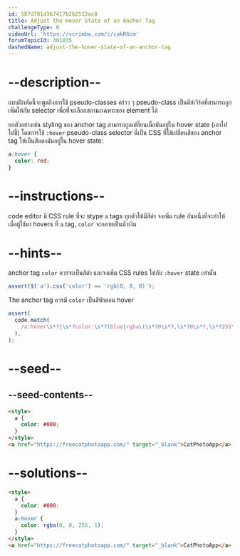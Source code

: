 ```yaml
---
id: 587d781d367417b2b2512ac8
title: Adjust the Hover State of an Anchor Tag
challengeType: 0
videoUrl: 'https://scrimba.com/c/cakRGcm'
forumTopicId: 301035
dashedName: adjust-the-hover-state-of-an-anchor-tag
---
```


# --description--

แบบฝึกหัดนี้จะพูดถึงการใช้ pseudo-classes คร่าว ๆ
pseudo-class เป็นคีย์เวิร์ดที่สามารถถูกเพิ่มให้กับ selector เพื่อที่จะเลือกสถานะเฉพาะของ element ได้

ยกตัวอย่างเช่น styling ของ anchor tag สามารถถูกเปลี่ยนเมื่อมันอยู่ใน hover state (เอาไปไปชี้) โดยการใช้ `:hover` pseudo-class selector
นี่เป็น CSS ที่ใช้เปลี่ยนสีของ anchor tag ให้เป็นสีแดงมันอยู่ใน hover state:

```css
a:hover {
  color: red;
}
```

# --instructions--

code editor มี CSS rule ที่จะ stype `a` tags ทุกตัวให้มีสีดำ
จงเพิ่ม rule อันหนึ่งที่จะทำให้เมื่อผู้ใช้มา hovers ที่ `a` tag, `color` จะกลายเป็นน้ำเงิน

# --hints--

anchor tag `color` ควรจะเป็นสีดำ และจงเพิ่ม CSS rules ให้กับ `:hover` state เท่านั้น

```js
assert($('a').css('color') == 'rgb(0, 0, 0)');
```

The anchor tag ควรมี `color` เป็นสีฟ้าตอน hover

```js
assert(
  code.match(
    /a:hover\s*?{\s*?color:\s*?(blue|rgba\(\s*?0\s*?,\s*?0\s*?,\s*?255\s*?,\s*?1\s*?\)|#00F|rgb\(\s*?0\s*?,\s*?0\s*?,\s*?255\s*?\))\s*?;\s*?}/gi,
  ),
);
```

# --seed--

## --seed-contents--

```html
<style>
  a {
    color: #000;
  }
</style>
<a href="https://freecatphotoapp.com/" target="_blank">CatPhotoApp</a>
```

# --solutions--

```html
<style>
  a {
    color: #000;
  }
  a:hover {
    color: rgba(0, 0, 255, 1);
  }
</style>
<a href="https://freecatphotoapp.com/" target="_blank">CatPhotoApp</a>
```
